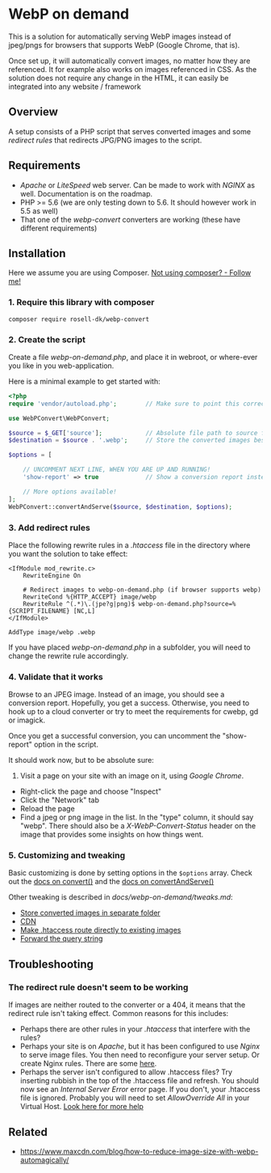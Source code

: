 # WebP on demand

This is a solution for automatically serving WebP images instead of jpeg/pngs for browsers that supports WebP (Google Chrome, that is).

Once set up, it will automatically convert images, no matter how they are referenced. It for example also works on images referenced in CSS. As the solution does not require any change in the HTML, it can easily be integrated into any website / framework

## Overview

A setup consists of a PHP script that serves converted images and some *redirect rules* that redirects JPG/PNG images to the script.


## Requirements

* *Apache* or *LiteSpeed* web server. Can be made to work with *NGINX* as well. Documentation is on the roadmap.
* PHP >= 5.6  (we are only testing down to 5.6. It should however work in 5.5 as well)
* That one of the *webp-convert* converters are working (these have different requirements)

## Installation

Here we assume you are using Composer. [Not using composer? - Follow me!](https://github.com/rosell-dk/webp-convert/blob/master/docs/webp-on-demand/without-composer.md)

### 1. Require this library with composer
```
composer require rosell-dk/webp-convert
```


### 2. Create the script

Create a file *webp-on-demand.php*, and place it in webroot, or where-ever you like in you web-application.

Here is a minimal example to get started with:

```php
<?php
require 'vendor/autoload.php';        // Make sure to point this correctly

use WebPConvert\WebPConvert;

$source = $_GET['source'];            // Absolute file path to source file. Comes from the .htaccess
$destination = $source . '.webp';     // Store the converted images besides the original images (other options are available!)

$options = [

    // UNCOMMENT NEXT LINE, WHEN YOU ARE UP AND RUNNING!    
    'show-report' => true             // Show a conversion report instead of serving the converted image.

    // More options available!
];
WebPConvert::convertAndServe($source, $destination, $options);
```

### 3. Add redirect rules
Place the following rewrite rules in a *.htaccess* file in the directory where you want the solution to take effect:

```
<IfModule mod_rewrite.c>
    RewriteEngine On

    # Redirect images to webp-on-demand.php (if browser supports webp)
    RewriteCond %{HTTP_ACCEPT} image/webp
    RewriteRule ^(.*)\.(jpe?g|png)$ webp-on-demand.php?source=%{SCRIPT_FILENAME} [NC,L]
</IfModule>

AddType image/webp .webp
```
If you have placed *webp-on-demand.php* in a subfolder, you will need to change the rewrite rule accordingly.


### 4. Validate that it works

Browse to an JPEG image. Instead of an image, you should see a conversion report. Hopefully, you get a success. Otherwise, you need to hook up to a cloud converter or try to meet the requirements for cwebp, gd or imagick.

Once you get a successful conversion, you can uncomment the "show-report" option in the script.

It should work now, but to be absolute sure:

1. Visit a page on your site with an image on it, using *Google Chrome*.
- Right-click the page and choose "Inspect"
- Click the "Network" tab
- Reload the page
- Find a jpeg or png image in the list. In the "type" column, it should say "webp". There should also be a *X-WebP-Convert-Status* header on the image that provides some insights on how things went.



### 5. Customizing and tweaking

Basic customizing is done by setting options in the `$options` array. Check out the [docs on convert()](https://github.com/rosell-dk/webp-convert/blob/master/docs/api/convert.md) and the [docs on convertAndServe()](https://github.com/rosell-dk/webp-convert/blob/master/docs/api/convert-and-serve.md)

Other tweaking is described in *docs/webp-on-demand/tweaks.md*:
- [Store converted images in separate folder](https://github.com/rosell-dk/webp-convert/blob/master/docs/webp-on-demand/tweaks.md#store-converted-images-in-separate-folder)
- [CDN](https://github.com/rosell-dk/webp-convert/blob/master/docs/webp-on-demand/tweaks.md#cdn)
- [Make .htaccess route directly to existing images](https://github.com/rosell-dk/webp-convert/blob/master/docs/webp-on-demand/tweaks.md#make-htaccess-route-directly-to-existing-images)
- [Forward the query string](https://github.com/rosell-dk/webp-convert/blob/master/docs/webp-on-demand/tweaks.md#forward-the-querystring)


## Troubleshooting

### The redirect rule doesn't seem to be working
If images are neither routed to the converter or a 404, it means that the redirect rule isn't taking effect. Common reasons for this includes:

- Perhaps there are other rules in your *.htaccess* that interfere with the rules?
- Perhaps your site is on *Apache*, but it has been configured to use *Nginx* to serve image files. You then need to reconfigure your server setup. Or create Nginx rules. There are some [here](https://github.com/S1SYPHOS/kirby-webp#nginx).
- Perhaps the server isn't configured to allow .htaccess files? Try inserting rubbish in the top of the .htaccess file and refresh. You should now see an *Internal Server Error* error page. If you don't, your .htaccess file is ignored. Probably you will need to set *AllowOverride All* in your Virtual Host. [Look here for more help](
https://docs.bolt.cm/3.4/howto/making-sure-htaccess-works#test-if-htaccess-is-working)


## Related
* https://www.maxcdn.com/blog/how-to-reduce-image-size-with-webp-automagically/
